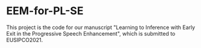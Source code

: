 # EEM-for-PL-SE
This project is the code for our manuscript "Learning to Inference with Early Exit in the Progressive Speech Enhancement", which is submitted to EUSIPCO2021.
